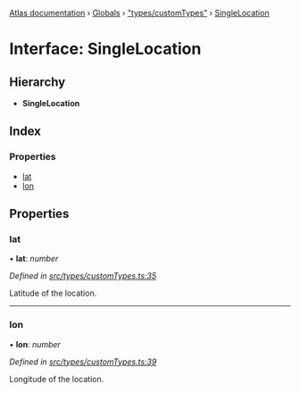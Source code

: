 [Atlas documentation](../README.md) › [Globals](../globals.md) › ["types/customTypes"](../modules/_types_customtypes_.md) › [SingleLocation](_types_customtypes_.singlelocation.md)

# Interface: SingleLocation

## Hierarchy

* **SingleLocation**

## Index

### Properties

* [lat](_types_customtypes_.singlelocation.md#lat)
* [lon](_types_customtypes_.singlelocation.md#lon)

## Properties

###  lat

• **lat**: *number*

*Defined in [src/types/customTypes.ts:35](https://github.com/chronark/atlas/blob/f6d4b61/src/types/customTypes.ts#L35)*

Latitude of the location.

___

###  lon

• **lon**: *number*

*Defined in [src/types/customTypes.ts:39](https://github.com/chronark/atlas/blob/f6d4b61/src/types/customTypes.ts#L39)*

Longitude of the location.
